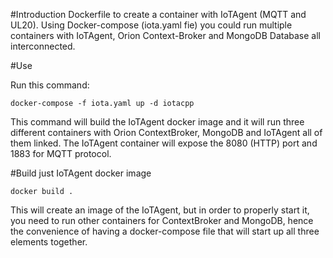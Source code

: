 #Introduction
Dockerfile to create a container with IoTAgent (MQTT and UL20). Using Docker-compose (iota.yaml fie) you could run multiple containers with IoTAgent, Orion Context-Broker and MongoDB Database all interconnected.

#Use

Run this command:
```
docker-compose -f iota.yaml up -d iotacpp
```
This command will build the IoTAgent docker image and it will run three different containers with Orion ContextBroker, MongoDB and IoTAgent all of them linked. The IoTAgent container will expose the 8080 (HTTP) port and 1883 for MQTT protocol. 

#Build just IoTAgent docker image
```
docker build .
```

This will create an image of the IoTAgent, but in order to properly start it, you need to run other containers for ContextBroker and MongoDB, hence the convenience of having a docker-compose file that will start up all three elements together. 
